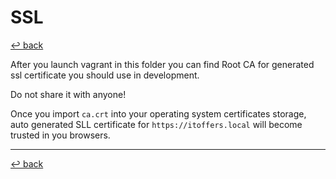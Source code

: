 # SSL 

[↩️ back](/README.md)

After you launch vagrant in this folder you can find Root CA
for generated ssl certificate you should use in development. 

Do not share it with anyone! 

Once you import `ca.crt` into your operating system certificates storage, 
auto generated SLL certificate for `https://itoffers.local` will become trusted
in you browsers. 

---
[↩️ back](/README.md)